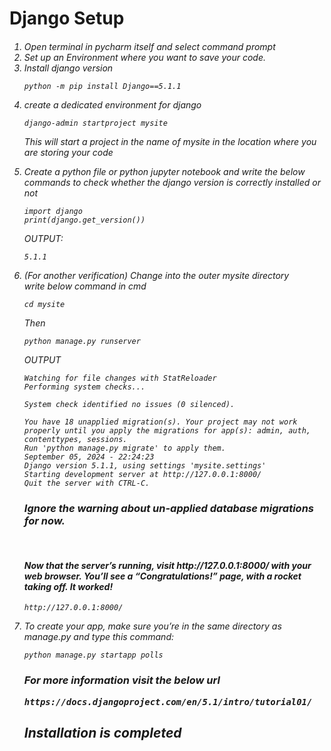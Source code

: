 <h1>Django Setup</h1>

<h6>
<ol>
    <li>Open terminal in pycharm itself and select command prompt</li>
    <li>Set up an Environment where you want to save your code.</li>
    <li>Install django version</li>
    
    python -m pip install Django==5.1.1

<li>create a dedicated environment for django</li>

    django-admin startproject mysite
This will start a project in the name of mysite in the location where you are storing your code

<li>Create a python file or python jupyter notebook and write the below commands to check 
whether the django version is correctly installed or not</li>

    import django
    print(django.get_version())   

OUTPUT:
    
    5.1.1

<li>(For another verification) Change into the outer mysite directory</li>
write below command in cmd

    cd mysite

Then

    python manage.py runserver

OUTPUT

    Watching for file changes with StatReloader
    Performing system checks...
    
    System check identified no issues (0 silenced).
    
    You have 18 unapplied migration(s). Your project may not work properly until you apply the migrations for app(s): admin, auth, contenttypes, sessions.
    Run 'python manage.py migrate' to apply them.
    September 05, 2024 - 22:24:23
    Django version 5.1.1, using settings 'mysite.settings'
    Starting development server at http://127.0.0.1:8000/
    Quit the server with CTRL-C.

<h3>Ignore the warning about un-applied database migrations for now.</h3>
<br/>

<h4>Now that the server’s running, visit http://127.0.0.1:8000/ with your web browser. You’ll see a “Congratulations!” page, with a rocket taking off. It worked!</h4>

    http://127.0.0.1:8000/

<li>To create your app, make sure you’re in the same directory as manage.py and type this command:</li>

    python manage.py startapp polls

<h3>For more information visit the below url

    https://docs.djangoproject.com/en/5.1/intro/tutorial01/

<h2>Installation is completed</h2>
</ol>
</h6>